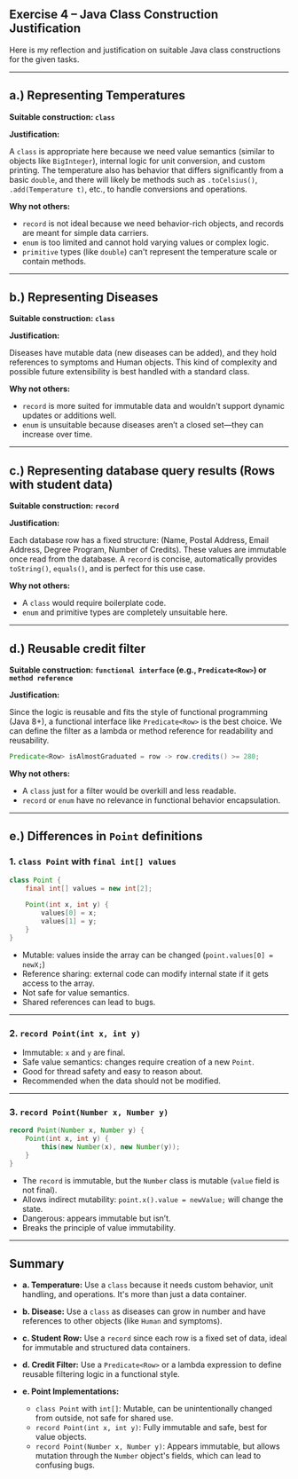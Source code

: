 ## Exercise 4 – Java Class Construction Justification

Here is my reflection and justification on suitable Java class constructions for the given tasks.

---

## a.) Representing Temperatures

**Suitable construction: `class`**

**Justification:**

A `class` is appropriate here because we need value semantics (similar to objects like `BigInteger`), internal logic for unit conversion, and custom printing. The temperature also has behavior that differs significantly from a basic `double`, and there will likely be methods such as `.toCelsius()`, `.add(Temperature t)`, etc., to handle conversions and operations.

**Why not others:** 
- `record` is not ideal because we need behavior-rich objects, and records are meant for simple data carriers.
- `enum` is too limited and cannot hold varying values or complex logic.
- `primitive` types (like `double`) can't represent the temperature scale or contain methods.

---

## b.) Representing Diseases

**Suitable construction: `class`**

**Justification:** 

Diseases have mutable data (new diseases can be added), and they hold references to symptoms and Human objects. This kind of complexity and possible future extensibility is best handled with a standard class.

**Why not others:** 
- `record` is more suited for immutable data and wouldn't support dynamic updates or additions well.
- `enum` is unsuitable because diseases aren’t a closed set—they can increase over time.

---

## c.) Representing database query results (Rows with student data)

**Suitable construction: `record`**

**Justification:** 

Each database row has a fixed structure: (Name, Postal Address, Email Address, Degree Program, Number of Credits). These values are immutable once read from the database. A `record` is concise, automatically provides `toString()`, `equals()`, and is perfect for this use case.

**Why not others:** 
- A `class` would require boilerplate code.
- `enum` and primitive types are completely unsuitable here.

---

## d.) Reusable credit filter

**Suitable construction: `functional interface` (e.g., `Predicate<Row>`) or `method reference`**

**Justification:** 

Since the logic is reusable and fits the style of functional programming (Java 8+), a functional interface like `Predicate<Row>` is the best choice. We can define the filter as a lambda or method reference for readability and reusability.

```java
Predicate<Row> isAlmostGraduated = row -> row.credits() >= 280;
````

**Why not others:**

* A `class` just for a filter would be overkill and less readable.
* `record` or `enum` have no relevance in functional behavior encapsulation.

---

## e.) Differences in `Point` definitions

### 1. `class Point` with `final int[] values`

```java
class Point {
    final int[] values = new int[2];
    
    Point(int x, int y) {
        values[0] = x;
        values[1] = y;
    }
}
```

* Mutable: values inside the array can be changed (`point.values[0] = newX;`)
* Reference sharing: external code can modify internal state if it gets access to the array.
* Not safe for value semantics.
* Shared references can lead to bugs.

---

### 2. `record Point(int x, int y)`

* Immutable: `x` and `y` are final.
* Safe value semantics: changes require creation of a new `Point`.
* Good for thread safety and easy to reason about.
* Recommended when the data should not be modified.

---

### 3. `record Point(Number x, Number y)`

```java
record Point(Number x, Number y) {
    Point(int x, int y) {
        this(new Number(x), new Number(y));
    }
}
```

* The `record` is immutable, but the `Number` class is mutable (`value` field is not final).
* Allows indirect mutability: `point.x().value = newValue;` will change the state.
* Dangerous: appears immutable but isn’t.
* Breaks the principle of value immutability.

---

## Summary

- **a. Temperature:** Use a `class` because it needs custom behavior, unit handling, and operations. It's more than just a data container.

- **b. Disease:** Use a `class` as diseases can grow in number and have references to other objects (like `Human` and symptoms).

- **c. Student Row:** Use a `record` since each row is a fixed set of data, ideal for immutable and structured data containers.

- **d. Credit Filter:** Use a `Predicate<Row>` or a lambda expression to define reusable filtering logic in a functional style.

- **e. Point Implementations:**
  - `class Point` with `int[]`: Mutable, can be unintentionally changed from outside, not safe for shared use.
  - `record Point(int x, int y)`: Fully immutable and safe, best for value objects.
  - `record Point(Number x, Number y)`: Appears immutable, but allows mutation through the `Number` object's fields, which can lead to confusing bugs.



